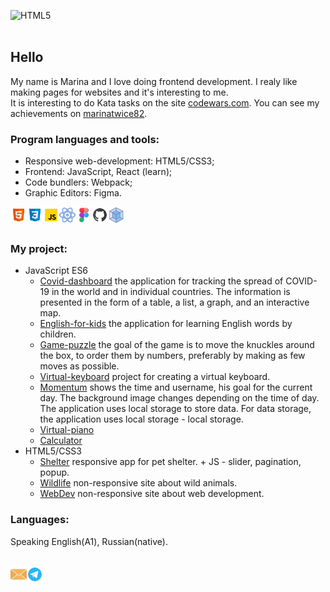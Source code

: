 <img alt="HTML5" width="100%"  height="300px" src="./img/screen saver.svg"><br>
<br>

## **Hello**

 My name is Marina and I love doing frontend development. I realy like making pages for websites and it's interesting to me.  
It is interesting to do Kata tasks on the site [codewars.com](https://www.codewars.com/). You can see my achievements on [marinatwice82](https://www.codewars.com/users/marinatwice82).
<br>

### **Program languages and tools:**
- Responsive web-development:  HTML5/CSS3;
- Frontend: JavaScript, React (learn);  
- Code bundlers: Webpack;
- Graphic Editors: Figma.  

<img align="left" alt="HTML5" width="26px" src="./img/html-5.svg">
<img align="left" alt="CSS3" width="26px" src="./img/css3.svg"> 
<img align="left" alt="JavaScript" width="26px" src="./img/javascript.svg">
<img align="left" alt="React" width="26px" src="./img/react.svg">
<img align="left" alt="Figma" width="26px" src="./img/figma.svg">
<img align="left" alt="Github" width="26px" src="./img/github.svg">
<img align="left" alt="Webpack" width="26px" src="./img/webpack.svg"><br>  
<br>

### **My project:**
* JavaScript ES6
    * [Covid-dashboard](https://marinatwice82.github.io/covid-dashboard/) the application for tracking the spread of COVID-19 in the world and in individual countries. The information is presented in the form of a table, a list, a graph, and an interactive map.
    * [English-for-kids](https://github.com/marinatwice82/english-for-kids) the application for learning English words by children.
    * [Game-puzzle](https://github.com/marinatwice82/game-puzzle) the goal of the game is to move the knuckles around the box, to order them by numbers, preferably by making as few moves as possible.
    * [Virtual-keyboard](https://github.com/marinatwice82/virtual-keyboard/) project for creating a virtual keyboard.
    * [Momentum](https://github.com/marinatwice82/momentum) shows the time and username, his goal for the current day. The background image changes depending on the time of day. The application uses local storage to store data. For data storage, the application uses local storage - local storage.
    * [Virtual-piano](https://github.com/marinatwice82/virtual-piano)
    * [Calculator](https://github.com/marinatwice82/calculator)
* HTML5/CSS3
    * [Shelter](https://github.com/marinatwice82/shelter) responsive app for pet shelter. + JS - slider, pagination, popup.
    * [Wildlife](https://github.com/marinatwice82/wildlife) non-responsive site about wild animals.
    * [WebDev](https://github.com/marinatwice82/webdev)  non-responsive site about web development.

### **Languages:**
Speaking English(A1), Russian(native).  
<br>

[<img align="left" alt="Email" width="26px" src="./img/email.svg"><a >](mailto:email@gmail.com)

[<img align="left" alt="Telegram" width="26px" src="./img/telegram.svg">](https://t.me/Marinatwice)
